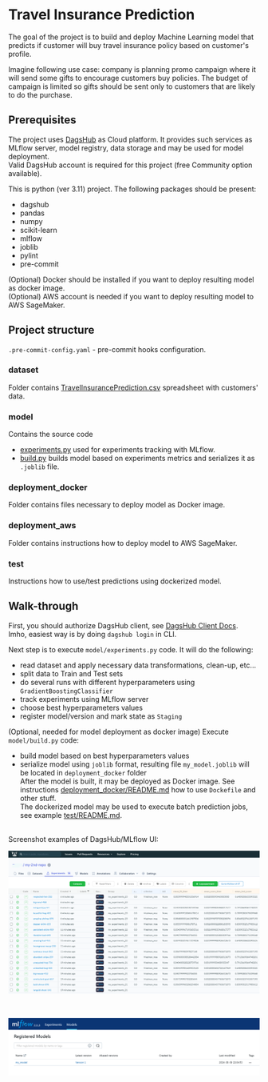 # Travel Insurance Prediction

The goal of the project is to build and deploy Machine Learning model that predicts if customer will buy travel insurance policy based on customer's profile. 

Imagine following use case: company is planning promo campaign where it will send some gifts to encourage customers buy policies. 
The budget of campaign is limited so gifts should be sent only to customers that are likely to do the purchase.


## Prerequisites

The project uses [DagsHub](https://dagshub.com/) as Cloud platform. It provides such services as MLflow server, model registry, data storage and may be used for model deployment.  
Valid DagsHub account is required for this project (free Community option available). 

This is python (ver 3.11) project. The following packages should be present:
- dagshub
- pandas
- numpy
- scikit-learn
- mlflow
- joblib
- pylint
- pre-commit

(Optional) Docker should be installed if you want to deploy resulting model as docker image.    
(Optional) AWS account is needed if you want to deploy resulting model to AWS SageMaker.  


## Project structure

`.pre-commit-config.yaml` - pre-commit hooks configuration.

### dataset
Folder contains [TravelInsurancePrediction.csv](dataset/TravelInsurancePrediction.csv) spreadsheet with customers' data.

### model
Contains the source code  
- [experiments.py](model/experiments.py) used for experiments tracking with MLflow.
- [build.py](model/build.py) builds model based on experiments metrics and serializes it as `.joblib` file.

### deployment_docker
Folder contains files necessary to deploy model as Docker image.

### deployment_aws
Folder contains instructions how to deploy model to AWS SageMaker.

### test
Instructions how to use/test predictions using dockerized model. 


## Walk-through

First, you should authorize DagsHub client, see [DagsHub Client Docs](https://dagshub.com/docs/client/reference/auth.html).    
Imho, easiest way is by doing `dagshub login` in CLI.

Next step is to execute `model/experiments.py` code. It will do the following:
- read dataset and apply necessary data transformations, clean-up, etc...
- split data to Train and Test sets
- do several runs with different hyperparameters using `GradientBoostingClassifier`
- track experiments using MLflow server
- choose best hyperparameters values
- register model/version and mark state as `Staging`  

(Optional, needed for model deployment as docker image) Execute `model/build.py` code:
- build model based on best hyperparameters values
- serialize model using `joblib` format, resulting file `my_model.joblib` will be located in `deployment_docker` folder  
After the model is built, it may be deployed as Docker image. See instructions [deployment_docker/README.md](deployment_docker/README.md) how to use `Dockefile` and other stuff.  
The dockerized model may be used to execute batch prediction jobs, see example [test/README.md](test/README.md).

&nbsp;  
Screenshot examples of DagsHub/MLflow UI:  

![mlflow_001.png](screenshots%2Fmlflow_001.png)   

&nbsp;    

![mlflow_002.png](screenshots%2Fmlflow_002.png)
